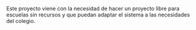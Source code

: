 Este proyecto viene con la necesidad de hacer un proyecto libre para escuelas sin recursos y que puedan adaptar el sistema a las necesidades del colegio.